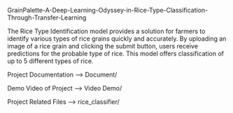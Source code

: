 GrainPalette-A-Deep-Learning-Odyssey-in-Rice-Type-Classification-Through-Transfer-Learning

The Rice Type Identification model provides a solution for farmers to identify various types of rice grains quickly and accurately. By uploading an image of a rice grain and clicking the submit button, users receive predictions for the probable type of rice. This model offers classification of up to 5 different types of rice.

Project Documentation --> Document/

Demo Video of Project --> Video Demo/

Project Related Files --> rice_classifier/

